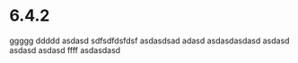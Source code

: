 # 6.4.2
ggggg
ddddd
asdasd
sdfsdfdsfdsf
asdasdsad
adasd
asdasdasdasd
asdasd
asdasd
asdasd
ffff
asdasdasd
